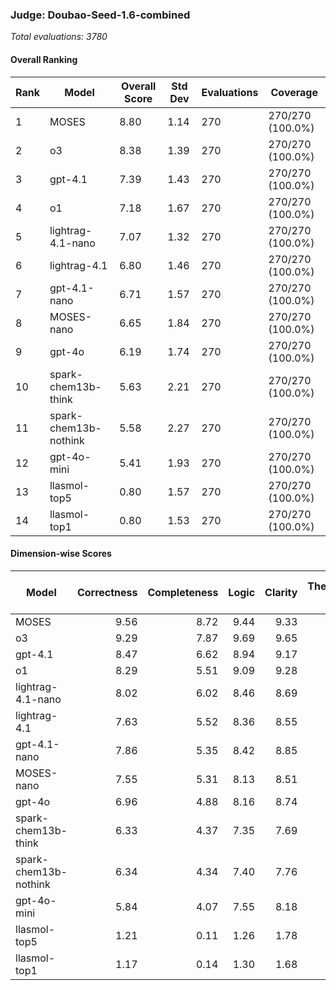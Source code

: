 ### Judge: Doubao-Seed-1.6-combined

*Total evaluations: 3780*

#### Overall Ranking

| Rank | Model                 | Overall Score | Std Dev | Evaluations | Coverage         |
| ---- | --------------------- | ------------- | ------- | ----------- | ---------------- |
| 1    | MOSES                 | 8.80          | 1.14    | 270         | 270/270 (100.0%) |
| 2    | o3                    | 8.38          | 1.39    | 270         | 270/270 (100.0%) |
| 3    | gpt-4.1               | 7.39          | 1.43    | 270         | 270/270 (100.0%) |
| 4    | o1                    | 7.18          | 1.67    | 270         | 270/270 (100.0%) |
| 5    | lightrag-4.1-nano     | 7.07          | 1.32    | 270         | 270/270 (100.0%) |
| 6    | lightrag-4.1          | 6.80          | 1.46    | 270         | 270/270 (100.0%) |
| 7    | gpt-4.1-nano          | 6.71          | 1.57    | 270         | 270/270 (100.0%) |
| 8    | MOSES-nano            | 6.65          | 1.84    | 270         | 270/270 (100.0%) |
| 9    | gpt-4o                | 6.19          | 1.74    | 270         | 270/270 (100.0%) |
| 10   | spark-chem13b-think   | 5.63          | 2.21    | 270         | 270/270 (100.0%) |
| 11   | spark-chem13b-nothink | 5.58          | 2.27    | 270         | 270/270 (100.0%) |
| 12   | gpt-4o-mini           | 5.41          | 1.93    | 270         | 270/270 (100.0%) |
| 13   | llasmol-top5          | 0.80          | 1.57    | 270         | 270/270 (100.0%) |
| 14   | llasmol-top1          | 0.80          | 1.53    | 270         | 270/270 (100.0%) |

#### Dimension-wise Scores

| Model                 | Correctness | Completeness | Logic | Clarity | Theoretical Depth | Rigor And Information Density |
| --------------------- | ----------: | -----------: | ----: | ------: | ----------------: | ----------------------------: |
| MOSES                 |        9.56 |         8.72 |  9.44 |    9.33 |              6.51 |                          8.58 |
| o3                    |        9.29 |         7.87 |  9.69 |    9.65 |              4.55 |                          8.84 |
| gpt-4.1               |        8.47 |         6.62 |  8.94 |    9.17 |              3.20 |                          7.65 |
| o1                    |        8.29 |         5.51 |  9.09 |    9.28 |              3.60 |                          7.91 |
| lightrag-4.1-nano     |        8.02 |         6.02 |  8.46 |    8.69 |              4.03 |                          7.35 |
| lightrag-4.1          |        7.63 |         5.52 |  8.36 |    8.55 |              4.03 |                          7.19 |
| gpt-4.1-nano          |        7.86 |         5.35 |  8.42 |    8.85 |              3.12 |                          6.90 |
| MOSES-nano            |        7.55 |         5.31 |  8.13 |    8.51 |              4.00 |                          6.88 |
| gpt-4o                |        6.96 |         4.88 |  8.16 |    8.74 |              2.75 |                          6.20 |
| spark-chem13b-think   |        6.33 |         4.37 |  7.35 |    7.69 |              2.79 |                          5.76 |
| spark-chem13b-nothink |        6.34 |         4.34 |  7.40 |    7.76 |              2.59 |                          5.52 |
| gpt-4o-mini           |        5.84 |         4.07 |  7.55 |    8.18 |              2.43 |                          5.35 |
| llasmol-top5          |        1.21 |         0.11 |  1.26 |    1.78 |              0.10 |                          0.61 |
| llasmol-top1          |        1.17 |         0.14 |  1.30 |    1.68 |              0.16 |                          0.60 |